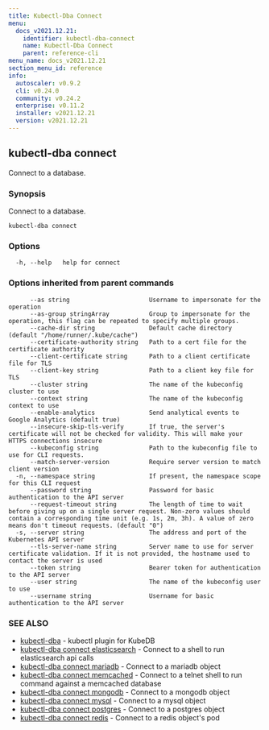 ```yaml
---
title: Kubectl-Dba Connect
menu:
  docs_v2021.12.21:
    identifier: kubectl-dba-connect
    name: Kubectl-Dba Connect
    parent: reference-cli
menu_name: docs_v2021.12.21
section_menu_id: reference
info:
  autoscaler: v0.9.2
  cli: v0.24.0
  community: v0.24.2
  enterprise: v0.11.2
  installer: v2021.12.21
  version: v2021.12.21
---
```


## kubectl-dba connect

Connect to a database.

### Synopsis

Connect to a database.

```
kubectl-dba connect
```

### Options

```
  -h, --help   help for connect
```

### Options inherited from parent commands

```
      --as string                      Username to impersonate for the operation
      --as-group stringArray           Group to impersonate for the operation, this flag can be repeated to specify multiple groups.
      --cache-dir string               Default cache directory (default "/home/runner/.kube/cache")
      --certificate-authority string   Path to a cert file for the certificate authority
      --client-certificate string      Path to a client certificate file for TLS
      --client-key string              Path to a client key file for TLS
      --cluster string                 The name of the kubeconfig cluster to use
      --context string                 The name of the kubeconfig context to use
      --enable-analytics               Send analytical events to Google Analytics (default true)
      --insecure-skip-tls-verify       If true, the server's certificate will not be checked for validity. This will make your HTTPS connections insecure
      --kubeconfig string              Path to the kubeconfig file to use for CLI requests.
      --match-server-version           Require server version to match client version
  -n, --namespace string               If present, the namespace scope for this CLI request
      --password string                Password for basic authentication to the API server
      --request-timeout string         The length of time to wait before giving up on a single server request. Non-zero values should contain a corresponding time unit (e.g. 1s, 2m, 3h). A value of zero means don't timeout requests. (default "0")
  -s, --server string                  The address and port of the Kubernetes API server
      --tls-server-name string         Server name to use for server certificate validation. If it is not provided, the hostname used to contact the server is used
      --token string                   Bearer token for authentication to the API server
      --user string                    The name of the kubeconfig user to use
      --username string                Username for basic authentication to the API server
```

### SEE ALSO

* [kubectl-dba](/docs/v2021.12.21/reference/cli/kubectl-dba)	 - kubectl plugin for KubeDB
* [kubectl-dba connect elasticsearch](/docs/v2021.12.21/reference/cli/kubectl-dba_connect_elasticsearch)	 - Connect to a shell to run elasticsearch api calls
* [kubectl-dba connect mariadb](/docs/v2021.12.21/reference/cli/kubectl-dba_connect_mariadb)	 - Connect to a mariadb object
* [kubectl-dba connect memcached](/docs/v2021.12.21/reference/cli/kubectl-dba_connect_memcached)	 - Connect to a telnet shell to run command against a memcached database
* [kubectl-dba connect mongodb](/docs/v2021.12.21/reference/cli/kubectl-dba_connect_mongodb)	 - Connect to a mongodb object
* [kubectl-dba connect mysql](/docs/v2021.12.21/reference/cli/kubectl-dba_connect_mysql)	 - Connect to a mysql object
* [kubectl-dba connect postgres](/docs/v2021.12.21/reference/cli/kubectl-dba_connect_postgres)	 - Connect to a postgres object
* [kubectl-dba connect redis](/docs/v2021.12.21/reference/cli/kubectl-dba_connect_redis)	 - Connect to a redis object's pod

